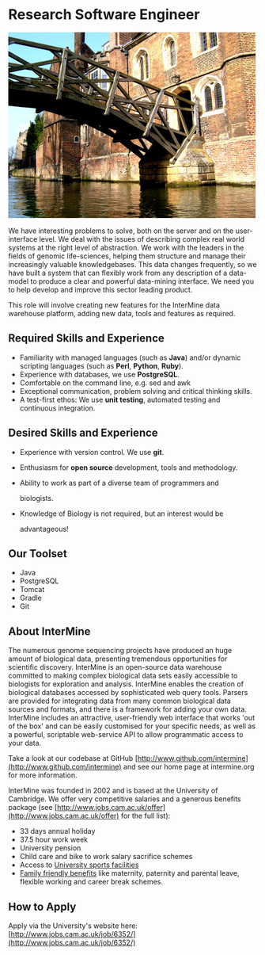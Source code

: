 # Research Software Engineer

![Ability to punt desirable.](../../../.gitbook/assets/cam_bridge.jpg)

We have interesting problems to solve, both on the server and on the user-interface level. We deal with the issues of describing complex real world systems at the right level of abstraction. We work with the leaders in the fields of genomic life-sciences, helping them structure and manage their increasingly valuable knowledgebases. This data changes frequently, so we have built a system that can flexibly work from any description of a data-model to produce a clear and powerful data-mining interface. We need you to help develop and improve this sector leading product.

This role will involve creating new features for the InterMine data warehouse platform, adding new data, tools and features as required.

## Required Skills and Experience

* Familiarity with managed languages \(such as **Java**\) and/or dynamic scripting languages \(such as **Perl**, **Python**, **Ruby**\).
* Experience with databases, we use **PostgreSQL**.
* Comfortable on the command line, e.g. sed and awk
* Exceptional communication, problem solving and critical thinking skills.
* A test-first ethos: We use **unit testing**, automated testing and continuous integration.

## Desired Skills and Experience

* Experience with version control. We use **git**.
* Enthusiasm for **open source** development, tools and methodology.
* Ability to work as part of a diverse team of programmers and

  biologists.

* Knowledge of Biology is not required, but an interest would be

  advantageous!

## Our Toolset

* Java
* PostgreSQL
* Tomcat
* Gradle
* Git

## About InterMine

The numerous genome sequencing projects have produced an huge amount of biological data, presenting tremendous opportunities for scientific discovery. InterMine is an open-source data warehouse committed to making complex biological data sets easily accessible to biologists for exploration and analysis. InterMine enables the creation of biological databases accessed by sophisticated web query tools. Parsers are provided for integrating data from many common biological data sources and formats, and there is a framework for adding your own data. InterMine includes an attractive, user-friendly web interface that works 'out of the box' and can be easily customised for your specific needs, as well as a powerful, scriptable web-service API to allow programmatic access to your data.

Take a look at our codebase at GitHub [http://www.github.com/intermine](http://www.github.com/intermine) and see our home page at intermine.org for more information.

InterMine was founded in 2002 and is based at the University of Cambridge. We offer very competitive salaries and a generous benefits package \(see [http://www.jobs.cam.ac.uk/offer](http://www.jobs.cam.ac.uk/offer) for the full list\):

* 33 days annual holiday
* 37.5 hour work week
* University pension
* Child care and bike to work salary sacrifice schemes
* Access to [University sports facilities](http://www.sport.cam.ac.uk/information/staff.html)
* [Family friendly benefits](http://www.admin.cam.ac.uk/offices/hr/staff/benefits/family.html) like maternity, paternity and parental leave, flexible working and career break schemes.

## How to Apply

Apply via the University's website here: [http://www.jobs.cam.ac.uk/job/6352/](http://www.jobs.cam.ac.uk/job/6352/)


